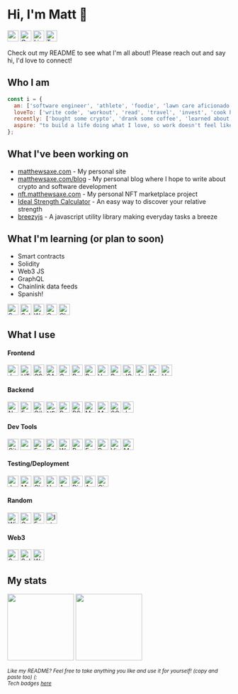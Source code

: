 # Hi, I'm Matt 👋
<div>
  <a href="https://matthewsaxe.com"><img height="25" alt="matthewsaxe.com" src="https://img.shields.io/badge/matthewsaxe.com-000000?style=for-the-badge&logo=About.me&logoColor=white" /></a>
  <a href="mailto:mattsaxe17@gmail.com"><img height="25" alt="GMail" src="https://img.shields.io/badge/mattsaxe17@gmail.com-D14836?style=for-the-badge&logo=gmail&logoColor=white" /></a>
  <a href="https://linkedin.com/in/mattsaxe17"><img height="25" alt="LinkedIn" src="https://img.shields.io/badge/mattsaxe17-0077B5?style=for-the-badge&logo=linkedin&logoColor=white" /></a>
  <a href="https://twitter.com/mattsaxe17"><img height="25" alt="Twitter" src="https://img.shields.io/badge/mattsaxe17-1DA1F2?style=for-the-badge&logo=twitter&logoColor=white" /></a>
</div>

Check out my README to see what I'm all about! Please reach out and say hi, I'd love to connect!



## Who I am
```javascript
const i = {
  am: ['software engineer', 'athlete', 'foodie', 'lawn care aficionado', 'coffee enthusiast', 'Drake fan', 20],
  loveTo: ['write code', 'workout', 'read', 'travel', 'invest', 'cook healthy food'],
  recently: ['bought some crypto', 'drank some coffee', 'learned about calisthenics'],
  aspire: "to build a life doing what I love, so work doesn't feel like work"
};
```



## What I've been working on
- <a href="https://matthewsaxe.com">matthewsaxe.com</a> - My personal site
- <a href="https://matthewsaxe.com/blog">matthewsaxe.com/blog</a> - My personal blog where I hope to write about crypto and software development
- <a href="https://nft.matthewsaxe.com">nft.matthewsaxe.com</a> - My personal NFT marketplace project
- <a href="https://idealstrengthcalculator.com/">Ideal Strength Calculator</a> - An easy way to discover your relative strength
- <a href="https://github.com/mattsaxe17/breezyjs">breezyjs</a> - A javascript utility library making everyday tasks a breeze



## What I'm learning (or plan to soon)
- Smart contracts
- Solidity
- Web3 JS
- GraphQL
- Chainlink data feeds
- Spanish!
<div>
  <img height="25" alt="Smart Contracts" src="https://img.shields.io/badge/Ethereum-3C3C3D?style=for-the-badge&logo=Ethereum&logoColor=white" />
  <img height="25" alt="Solidity" src="https://img.shields.io/badge/Solidity-e6e6e6?style=for-the-badge&logo=solidity&logoColor=black" />
  <img height="25" alt="Web3 Js" src="https://img.shields.io/badge/web3.js-F16822?style=for-the-badge&logo=web3.js&logoColor=white" />
  <img height="25" alt="GraphQL" src="https://img.shields.io/badge/GraphQl-E10098?style=for-the-badge&logo=graphql&logoColor=white" />
  <img height="25" alt="Chainlink" src="https://img.shields.io/badge/chainlink-375BD2?style=for-the-badge&logo=chainlink&logoColor=white" />
</div>



## What I use
#### Frontend
<div>
  <img height="25" alt="JavaScript" src="https://img.shields.io/badge/JavaScript-323330?style=for-the-badge&logo=javascript&logoColor=F7DF1E" />
  <img height="25" alt="HTML" src="https://img.shields.io/badge/HTML5-E34F26?style=for-the-badge&logo=html5&logoColor=white" />
  <img height="25" alt="CSS" src="https://img.shields.io/badge/CSS-239120?&style=for-the-badge&logo=css3&logoColor=white" />
  <img height="25" alt="SASS" src="https://img.shields.io/badge/Sass-CC6699?style=for-the-badge&logo=sass&logoColor=white" />
  <img height="25" alt="Gatsby" src="https://img.shields.io/badge/Gatsby-663399?style=for-the-badge&logo=gatsby&logoColor=white" />
  <img height="25" alt="React" src="https://img.shields.io/badge/React-20232A?style=for-the-badge&logo=react&logoColor=61DAFB" />
  <img height="25" alt="React Native" src="https://img.shields.io/badge/React_Native-20232A?style=for-the-badge&logo=react&logoColor=61DAFB" />
  <img height="25" alt="Vue.js" src="https://img.shields.io/badge/Vue.js-35495E?style=for-the-badge&logo=vue.js&logoColor=4FC08D" />
  <img height="25" alt="Bootstrap" src="https://img.shields.io/badge/Bootstrap-563D7C?style=for-the-badge&logo=bootstrap&logoColor=white" />
  <img height="25" alt="JQuery" src="https://img.shields.io/badge/jQuery-0769AD?style=for-the-badge&logo=jquery&logoColor=white" />
  <img height="25" alt="Json" src="https://img.shields.io/badge/json-5E5C5C?style=for-the-badge&logo=json&logoColor=white" />
  <img height="25" alt="Nuxt" src="https://img.shields.io/badge/nuxt.js-00C58E?style=for-the-badge&logo=nuxtdotjs&logoColor=white" />
  <img height="25" alt="Vuetify" src="https://img.shields.io/badge/Vuetify-1867C0?style=for-the-badge&logo=vuetify&logoColor=white" />
</div>

#### Backend
<div>
  <img height="25" alt="Node" src="https://img.shields.io/badge/Node.js-43853D?style=for-the-badge&logo=node.js&logoColor=white" />
  <img height="25" alt="Express" src="https://img.shields.io/badge/Express-000000?style=for-the-badge&logo=express&logoColor=white" />
  <img height="25" alt="C#" src="https://img.shields.io/badge/C%23-239120?style=for-the-badge&logo=c-sharp&logoColor=white" />
  <img height="25" alt=".NET" src="https://img.shields.io/badge/.NET-5C2D91?style=for-the-badge&logo=.net&logoColor=white" />
  <img height="25" alt="Postgres" src="https://img.shields.io/badge/PostgreSQL-316192?style=for-the-badge&logo=postgresql&logoColor=white" />
  <img height="25" alt="PSQL" src="https://img.shields.io/badge/PLSQL-F80000?style=for-the-badge&logo=oracle&logoColor=black" />
  <img height="25" alt="MySQL" src="https://img.shields.io/badge/MySQL-005C84?style=for-the-badge&logo=mysql&logoColor=white" />
  <img height="25" alt="MongoDB" src="https://img.shields.io/badge/MongoDB-white?style=for-the-badge&logo=mongodb&logoColor=4EA94B" />
  <img height="25" alt="SQL Server" src="https://img.shields.io/badge/Microsoft%20SQL%20Server-CC2927?style=for-the-badge&logo=microsoft%20sql%20server&logoColor=white" />
  <img height="25" alt="JWT" src="https://img.shields.io/badge/JWT-000000?style=for-the-badge&logo=JSON%20web%20tokens&logoColor=white" />
</div>

#### Dev Tools
<div>
  <img height="25" alt="Git" src="https://img.shields.io/badge/Git-F05032?style=for-the-badge&logo=git&logoColor=white" />
  <img height="25" alt="npm" src="https://img.shields.io/badge/npm-CB3837?style=for-the-badge&logo=npm&logoColor=white" />
  <img height="25" alt="Expo" src="https://img.shields.io/badge/Expo-1B1F23?style=for-the-badge&logo=expo&logoColor=white" />
  <img height="25" alt="Postman" src="https://img.shields.io/badge/Postman-FF6C37?style=for-the-badge&logo=Postman&logoColor=white" />
  <img height="25" alt="Webpack" src="https://img.shields.io/badge/Webpack-8DD6F9?style=for-the-badge&logo=Webpack&logoColor=white" />
  <img height="25" alt="Babel" src="https://img.shields.io/badge/Babel-F9DC3E?style=for-the-badge&logo=babel&logoColor=white" />
  <img height="25" alt="EsLint" src="https://img.shields.io/badge/eslint-3A33D1?style=for-the-badge&logo=eslint&logoColor=white" />
  <img height="25" alt="Prettier" src="https://img.shields.io/badge/prettier-1A2C34?style=for-the-badge&logo=prettier&logoColor=F7BA3E" />
  <img height="25" alt="Vim" src="https://img.shields.io/badge/VIM-%2311AB00.svg?&style=for-the-badge&logo=vim&logoColor=white" />
  <img height="25" alt="Markdown" src="https://img.shields.io/badge/Markdown-000000?style=for-the-badge&logo=markdown&logoColor=white" />
</div>

#### Testing/Deployment
<div>
  <img height="25" alt="Jest" src="https://img.shields.io/badge/Jest-C21325?style=for-the-badge&logo=jest&logoColor=white" />
  <img height="25" alt="Mocha" src="https://img.shields.io/badge/Mocha-8D6748?&style=for-the-badge&logo=mocha&logoColor=white" />
  <img height="25" alt="Chai" src="https://img.shields.io/badge/chai-A30701?style=for-the-badge&logo=chai&logoColor=white" />
  <img height="25" alt="Heroku" src="https://img.shields.io/badge/Heroku-430098?style=for-the-badge&logo=heroku&logoColor=white" />
  <img height="25" alt="AWS" src="https://img.shields.io/badge/AWS-FF9900?style=for-the-badge&logo=amazonaws&logoColor=white" />
  <img height="25" alt="Digital Ocean" src="https://img.shields.io/badge/Digital_Ocean-0080FF?style=for-the-badge&logo=DigitalOcean&logoColor=white" />
  <img height="25" alt="Azure DevOps" src="https://img.shields.io/badge/Azure_DevOps-0078D7?style=for-the-badge&logo=azure-devops&logoColor=white" />
  <img height="25" alt="CircleCI" src="https://img.shields.io/badge/circleci-343434?style=for-the-badge&logo=circleci&logoColor=white" />
</div>

#### Random
<div>
  <img height="25" alt="Wix" src="https://img.shields.io/badge/Wix-000?style=for-the-badge&logo=wix&logoColor=white" />
  <img height="25" alt="Google sheets" src="https://img.shields.io/badge/Google%20Sheets-34A853?style=for-the-badge&logo=google-sheets&logoColor=white" />
  <img height="25" alt="Framer" src="https://img.shields.io/badge/Framer-black?style=for-the-badge&logo=framer&logoColor=blue" />
  <img height="25" alt="Inkscape" src="https://img.shields.io/badge/Inkscape-000000?style=for-the-badge&logo=Inkscape&logoColor=white" />
</div>

#### Web3
<div>
  <img height="25" alt="Smart Contracts" src="https://img.shields.io/badge/Ethereum-3C3C3D?style=for-the-badge&logo=Ethereum&logoColor=white" />
  <img height="25" alt="Solidity" src="https://img.shields.io/badge/Solidity-e6e6e6?style=for-the-badge&logo=solidity&logoColor=black" />
  <img height="25" alt="Web3 Js" src="https://img.shields.io/badge/web3.js-F16822?style=for-the-badge&logo=web3.js&logoColor=white" />
</div>



## My stats
<div>
  <img height="150" src="https://github-readme-streak-stats.herokuapp.com/?user=mattsaxe17&theme=dark&show_icons=true" />
  <img height="150" src="https://github-readme-stats.vercel.app/api?username=mattsaxe17&theme=dark&show_icons=true" />
</div>



<sub>
<br />
<i>Like my README? Feel free to take anything you like and use it for yourself! (copy and paste too) (:</i>
<br />
<i>Tech badges <a href="https://github.com/alexandresanlim/Badges4-README.md-Profile">here</a></i>
</sub>


